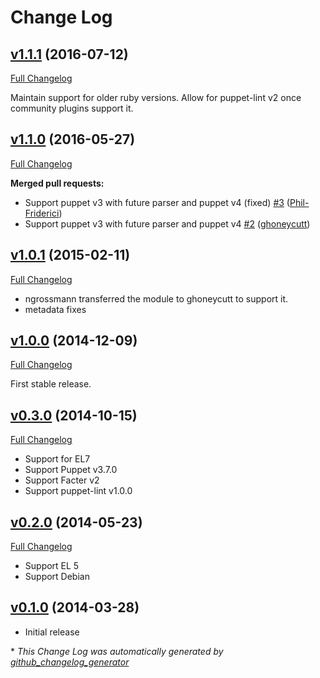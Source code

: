 # Change Log

## [v1.1.1](https://github.com/ghoneycutt/puppet-module-timezone/tree/v1.1.1) (2016-07-12)
[Full Changelog](https://github.com/ghoneycutt/puppet-module-timezone/compare/v1.1.0...v1.1.1)

Maintain support for older ruby versions.
Allow for puppet-lint v2 once community plugins support it.

## [v1.1.0](https://github.com/ghoneycutt/puppet-module-timezone/tree/v1.1.0) (2016-05-27)
[Full Changelog](https://github.com/ghoneycutt/puppet-module-timezone/compare/v1.0.1...v1.1.0)

**Merged pull requests:**

- Support puppet v3 with future parser and puppet v4 \(fixed\) [\#3](https://github.com/ghoneycutt/puppet-module-timezone/pull/3) ([Phil-Friderici](https://github.com/Phil-Friderici))
- Support puppet v3 with future parser and puppet v4 [\#2](https://github.com/ghoneycutt/puppet-module-timezone/pull/2) ([ghoneycutt](https://github.com/ghoneycutt))

## [v1.0.1](https://github.com/ghoneycutt/puppet-module-timezone/tree/v1.0.1) (2015-02-11)
[Full Changelog](https://github.com/ghoneycutt/puppet-module-timezone/compare/v1.0.0...v1.0.1)

* ngrossmann transferred the module to ghoneycutt to support it.
* metadata fixes

## [v1.0.0](https://github.com/ghoneycutt/puppet-module-timezone/tree/v1.0.0) (2014-12-09)
[Full Changelog](https://github.com/ghoneycutt/puppet-module-timezone/compare/v0.3.0...v1.0.0)

First stable release.

## [v0.3.0](https://github.com/ghoneycutt/puppet-module-timezone/tree/v0.3.0) (2014-10-15)
[Full Changelog](https://github.com/ghoneycutt/puppet-module-timezone/compare/v0.2.0...v0.3.0)

* Support for EL7
* Support Puppet v3.7.0
* Support Facter v2
* Support puppet-lint v1.0.0

## [v0.2.0](https://github.com/ghoneycutt/puppet-module-timezone/tree/v0.2.0) (2014-05-23)
[Full Changelog](https://github.com/ghoneycutt/puppet-module-timezone/compare/v0.1.0...v0.2.0)

* Support EL 5
* Support Debian

## [v0.1.0](https://github.com/ghoneycutt/puppet-module-timezone/tree/v0.1.0) (2014-03-28)

* Initial release

\* *This Change Log was automatically generated by [github_changelog_generator](https://github.com/skywinder/Github-Changelog-Generator)*

